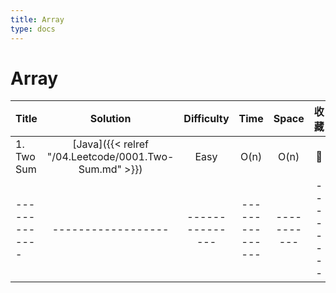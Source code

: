```yaml
---
title: Array
type: docs
---
```


# Array

| Title | Solution | Difficulty | Time | Space |收藏| 
| ----- | :--------: | :----------: | :----: | :-----: | :-----: |
|1. Two Sum| [Java]({{< relref "/04.Leetcode/0001.Two-Sum.md" >}})| Easy | O(n)| O(n)|💖|
|-------------|------------------|---------------|---------------|-----------|--------|